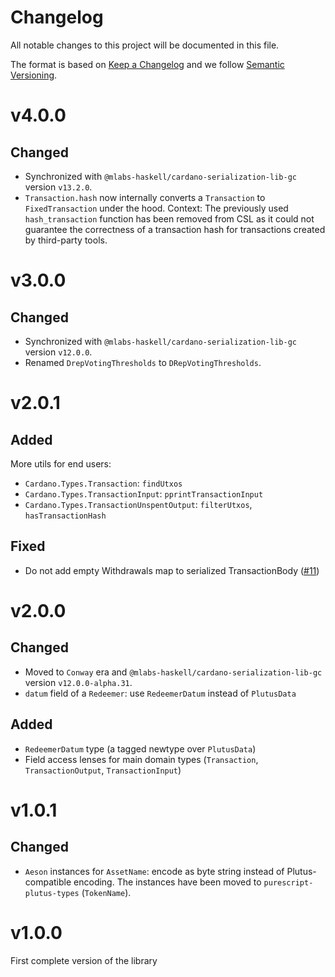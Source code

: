 # Changelog

All notable changes to this project will be documented in this file.

The format is based on [Keep a Changelog](https://keepachangelog.com/en/1.0.0/) and we follow [Semantic Versioning](https://semver.org/spec/v2.0.0.html).

# v4.0.0

## Changed

- Synchronized with `@mlabs-haskell/cardano-serialization-lib-gc` version `v13.2.0`.
- `Transaction.hash` now internally converts a `Transaction` to `FixedTransaction` under the hood. Context: The previously used `hash_transaction` function has been removed from CSL as it could not guarantee the correctness of a transaction hash for transactions created by third-party tools.

# v3.0.0

## Changed

- Synchronized with `@mlabs-haskell/cardano-serialization-lib-gc` version `v12.0.0`.
- Renamed `DrepVotingThresholds` to `DRepVotingThresholds`. 

# v2.0.1

## Added

More utils for end users:

- `Cardano.Types.Transaction`: `findUtxos`
- `Cardano.Types.TransactionInput`: `pprintTransactionInput`
- `Cardano.Types.TransactionUnspentOutput`: `filterUtxos`, `hasTransactionHash`

## Fixed

- Do not add empty Withdrawals map to serialized TransactionBody ([#11](https://github.com/mlabs-haskell/purescript-cardano-types/pull/11))

# v2.0.0

## Changed

- Moved to `Conway` era and `@mlabs-haskell/cardano-serialization-lib-gc` version `v12.0.0-alpha.31`.
- `datum` field of a `Redeemer`: use `RedeemerDatum` instead of `PlutusData`

## Added

- `RedeemerDatum` type (a tagged newtype over `PlutusData`)
- Field access lenses for main domain types (`Transaction`, `TransactionOutput`, `TransactionInput`)

# v1.0.1

## Changed

- `Aeson` instances for `AssetName`: encode as byte string instead of Plutus-compatible encoding. The instances have been moved to `purescript-plutus-types` (`TokenName`).

# v1.0.0

First complete version of the library
